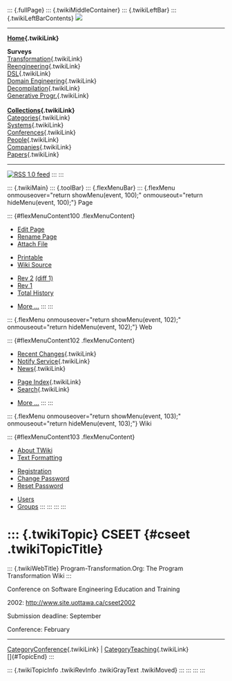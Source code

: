 ::: {.fullPage}
::: {.twikiMiddleContainer}
::: {.twikiLeftBar}
::: {.twikiLeftBarContents}
![](../pub/transformation.gif)

------------------------------------------------------------------------

**[Home](WebHome){.twikiLink}**

**Surveys**\
[Transformation](ProgramTransformation){.twikiLink}\
[Reengineering](ReengineeringWiki){.twikiLink}\
[DSL](DomainSpecificLanguages){.twikiLink}\
[Domain Engineering](DomainEngineering){.twikiLink}\
[Decompilation](DeCompilation){.twikiLink}\
[Generative Progr.](GenerativeProgrammingWiki){.twikiLink}\
\
**[Collections](CategoryCollection){.twikiLink}**\
[Categories](CategoryCategory){.twikiLink}\
[Systems](TransformationSystems){.twikiLink}\
[Conferences](TransformationConferences){.twikiLink}\
[People](TransformationPeople){.twikiLink}\
[Companies](TransformationCompanies){.twikiLink}\
[Papers](CategoryPaper){.twikiLink}

------------------------------------------------------------------------

[![](../pub/rss.gif "RSS 1.0 feed")](WebRss@skin=rss)
:::
:::

::: {.twikiMain}
::: {.toolBar}
::: {.flexMenuBar}
::: {.flexMenu onmouseover="return showMenu(event, 100);" onmouseout="return hideMenu(event, 100);"}
Page

::: {#flexMenuContent100 .flexMenuContent}
-   [Edit
    Page](http://www.program-transformation.org/edit/Transform/CSEET?t=1536826353)
-   [Rename
    Page](http://www.program-transformation.org/rename/Transform/CSEET)
-   [Attach
    File](http://www.program-transformation.org/attach/Transform/CSEET)

<!-- -->

-   [Printable](http://www.program-transformation.org/view/Transform/CSEET?skin=print.pattern)
-   [Wiki
    Source](http://www.program-transformation.org/view/Transform/CSEET?skin=text&raw=on&contenttype=text/plain)

<!-- -->

-   [Rev
    2](http://www.program-transformation.org/view/Transform/CSEET?rev=1.2)
    [(diff 1)](http://www.program-transformation.org/rdiff/Transform/CSEET?rev1=1.2&rev2=1.1)
-   [Rev
    1](http://www.program-transformation.org/view/Transform/CSEET?rev=1.1)
-   [Total
    History](http://www.program-transformation.org/rdiff/Transform/CSEET)

<!-- -->

-   [More
    \...](http://www.program-transformation.org/oops/Transform/CSEET?template=oopsmore&param1=1.2&param2=1.2)
:::
:::

::: {.flexMenu onmouseover="return showMenu(event, 102);" onmouseout="return hideMenu(event, 102);"}
Web

::: {#flexMenuContent102 .flexMenuContent}
-   [Recent Changes](WebChanges){.twikiLink}
-   [Notify Service](WebNotify){.twikiLink}
-   [News](WebNews){.twikiLink}

<!-- -->

-   [Page Index](WebIndex){.twikiLink}
-   [Search](WebSearch){.twikiLink}

<!-- -->

-   [More
    \...](http://www.program-transformation.org/oops/Transform/CSEET?template=oopsmore&param1=1.2&param2=1.2)
:::
:::

::: {.flexMenu onmouseover="return showMenu(event, 103);" onmouseout="return hideMenu(event, 103);"}
Wiki

::: {#flexMenuContent103 .flexMenuContent}
-   [About
    TWiki](http://www.program-transformation.org/view/TWiki/WebHome)
-   [Text
    Formatting](http://www.program-transformation.org/view/TWiki/TextFormattingRules)

<!-- -->

-   [Registration](http://www.program-transformation.org/view/TWiki/TWikiRegistration)
-   [Change
    Password](http://www.program-transformation.org/view/TWiki/ChangePassword)
-   [Reset
    Password](http://www.program-transformation.org/view/TWiki/ResetPassword)

<!-- -->

-   [Users](http://www.program-transformation.org/view/Main/TWikiUsers)
-   [Groups](http://www.program-transformation.org/view/Main/TWikiGroups)
:::
:::
:::
:::

::: {.twikiTopic}
CSEET {#cseet .twikiTopicTitle}
=====

::: {.twikiWebTitle}
Program-Transformation.Org: The Program Transformation Wiki
:::

Conference on Software Engineering Education and Training

2002: <http://www.site.uottawa.ca/cseet2002>

Submission deadline: September

Conference: February

------------------------------------------------------------------------

[CategoryConference](CategoryConference){.twikiLink} \|
[CategoryTeaching](CategoryTeaching){.twikiLink}\
[]{#TopicEnd}
:::

::: {.twikiTopicInfo .twikiRevInfo .twikiGrayText .twikiMoved}
:::
:::
:::
:::
